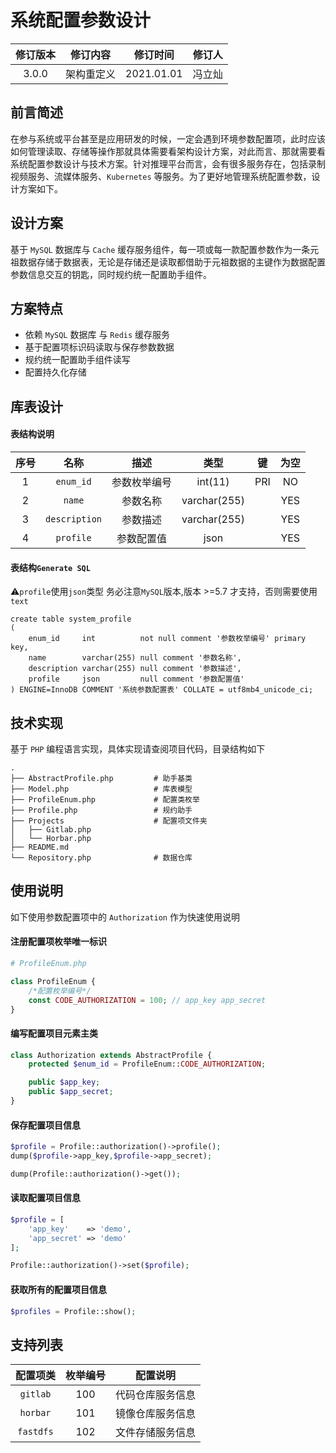 # 系统配置参数设计

| 修订版本 |  修订内容  |  修订时间  | 修订人 |
| :------: | :--------: | :--------: | :----: |
|  3.0.0   |  架构重定义 | 2021.01.01 | 冯立灿  |

## 前言简述

在参与系统或平台甚至是应用研发的时候，一定会遇到环境参数配置项，此时应该如何管理读取、存储等操作那就具体需要看架构设计方案，对此而言、那就需要看系统配置参数设计与技术方案。针对推理平台而言，会有很多服务存在，包括录制视频服务、流媒体服务、`Kubernetes` 等服务。为了更好地管理系统配置参数，设计方案如下。



## 设计方案

基于 `MySQL`  数据库与  `Cache` 缓存服务组件，每一项或每一款配置参数作为一条元祖数据存储于数据表，无论是存储还是读取都借助于元祖数据的主键作为数据配置参数信息交互的钥匙，同时规约统一配置助手组件。



## 方案特点

- 依赖 `MySQL` 数据库 与 `Redis` 缓存服务
- 基于配置项标识码读取与保存参数数据
- 规约统一配置助手组件读写
- 配置持久化存储



## 库表设计

#### 表结构说明

| 序号 |     名称      |     描述     |     类型     |  键  | 为空 |
| :--: | :-----------: | :----------: | :----------: | :--: | :--: |
|  1   |   `enum_id`   | 参数枚举编号 |   int(11)    | PRI  |  NO  |
|  2   |    `name`     |   参数名称   | varchar(255) |      | YES  |
|  3   | `description` |   参数描述   | varchar(255) |      | YES  |
|  4   |   `profile`   |  参数配置值  |     json     |      | YES  |

#### 表结构`Generate SQL`

⚠️`profile`使用`json`类型
务必注意`MySQL`版本,版本 >=5.7 才支持，否则需要使用`text`

```mysql
create table system_profile
(
    enum_id     int          not null comment '参数枚举编号' primary key,
    name        varchar(255) null comment '参数名称',
    description varchar(255) null comment '参数描述',
    profile     json         null comment '参数配置值'
) ENGINE=InnoDB COMMENT '系统参数配置表' COLLATE = utf8mb4_unicode_ci;
```

  


## 技术实现

基于 `PHP` 编程语言实现，具体实现请查阅项目代码，目录结构如下

```
.
├── AbstractProfile.php			# 助手基类
├── Model.php					# 库表模型	
├── ProfileEnum.php				# 配置类枚举
├── Profile.php					# 规约助手
├── Projects					# 配置项文件夹
│   ├── Gitlab.php
│   └── Horbar.php
├── README.md
└── Repository.php				# 数据仓库
```



## 使用说明

如下使用参数配置项中的 `Authorization` 作为快速使用说明

#### 注册配置项枚举唯一标识

```php
# ProfileEnum.php

class ProfileEnum {
    /*配置枚举编号*/
    const CODE_AUTHORIZATION = 100; // app_key app_secret
}
```

#### 编写配置项目元素主类

```php
class Authorization extends AbstractProfile {
    protected $enum_id = ProfileEnum::CODE_AUTHORIZATION;

    public $app_key;
    public $app_secret;
}
```

#### 保存配置项目信息

```php
$profile = Profile::authorization()->profile();
dump($profile->app_key,$profile->app_secret);

dump(Profile::authorization()->get());
```

#### 读取配置项目信息

```php
$profile = [
    'app_key'    => 'demo',
    'app_secret' => 'demo'
];

Profile::authorization()->set($profile);
```

#### 获取所有的配置项目信息

```php
$profiles = Profile::show();
```



## 支持列表

| 配置项类  | 枚举编号 |     配置说明     |
| :-------: | :------: | :--------------: |
| `gitlab`  |   100    | 代码仓库服务信息 |
| `horbar`  |   101    | 镜像仓库服务信息 |
| `fastdfs` |   102    | 文件存储服务信息 |
